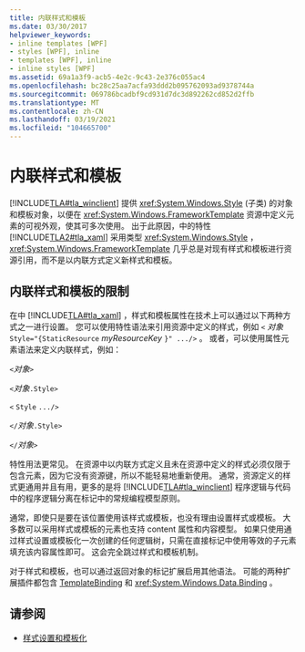 ```yaml
---
title: 内联样式和模板
ms.date: 03/30/2017
helpviewer_keywords:
- inline templates [WPF]
- styles [WPF], inline
- templates [WPF], inline
- inline styles [WPF]
ms.assetid: 69a1a3f9-acb5-4e2c-9c43-2e376c055ac4
ms.openlocfilehash: bc28c25aa7acfa93ddd2b095762093ad9378744a
ms.sourcegitcommit: 069786bcadbf9cd931d7dc3d892262cd852d2ffb
ms.translationtype: MT
ms.contentlocale: zh-CN
ms.lasthandoff: 03/19/2021
ms.locfileid: "104665700"
---
```

# <a name="inline-styles-and-templates"></a>内联样式和模板
[!INCLUDE[TLA#tla_winclient](../../../includes/tlasharptla-winclient-md.md)] 提供 <xref:System.Windows.Style> (子类) 的对象和模板对象，以便在 <xref:System.Windows.FrameworkTemplate> 资源中定义元素的可视外观，使其可多次使用。 出于此原因，中的特性 [!INCLUDE[TLA2#tla_xaml](../../../includes/tla2sharptla-xaml-md.md)] 采用类型 <xref:System.Windows.Style> ， <xref:System.Windows.FrameworkTemplate> 几乎总是对现有样式和模板进行资源引用，而不是以内联方式定义新样式和模板。  
  
## <a name="limitations-of-inline-styles-and-templates"></a>内联样式和模板的限制  
 在中 [!INCLUDE[TLA#tla_xaml](../../../includes/tlasharptla-xaml-md.md)] ，样式和模板属性在技术上可以通过以下两种方式之一进行设置。 您可以使用特性语法来引用资源中定义的样式，例如 `<` *对象* `Style="{StaticResource` *myResourceKey* `}" .../>` 。 或者，可以使用属性元素语法来定义内联样式，例如：  
  
 `<`*对象*`>`  
  
 `<`*对象*`.Style>`  
  
 `<` `Style`  `.../>`  
  
 `</`*对象*`.Style>`  
  
 `</`*对象*`>`  
  
 特性用法更常见。 在资源中以内联方式定义且未在资源中定义的样式必须仅限于包含元素，因为它没有资源键，所以不能轻易地重新使用。 通常，资源定义的样式更通用并且有用，更多的是将 [!INCLUDE[TLA#tla_winclient](../../../includes/tlasharptla-winclient-md.md)] 程序逻辑与代码中的程序逻辑分离在标记中的常规编程模型原则。  
  
 通常，即使只是要在该位置使用该样式或模板，也没有理由设置样式或模板。 大多数可以采用样式或模板的元素也支持 content 属性和内容模型。 如果只使用通过样式设置或模板化一次创建的任何逻辑树，只需在直接标记中使用等效的子元素填充该内容属性即可。 这会完全跳过样式和模板机制。  
  
 对于样式和模板，也可以通过返回对象的标记扩展启用其他语法。 可能的两种扩展插件都包含 [TemplateBinding](templatebinding-markup-extension.md) 和 <xref:System.Windows.Data.Binding> 。  
  
## <a name="see-also"></a>请参阅

- [样式设置和模板化](/dotnet/desktop-wpf/fundamentals/styles-templates-overview)

